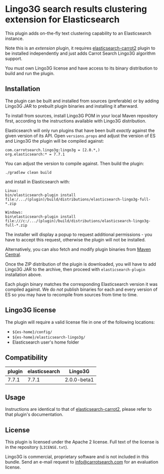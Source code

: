 Lingo3G search results clustering extension for Elasticsearch
=============================================================

This plugin adds on-the-fly text clustering capability
to an Elasticsearch instance.

Note this is an *extension* plugin, it requires 
[elasticsearch-carrot2](https://github.com/carrot2/elasticsearch-carrot2)
plugin to be installed independently and just adds Carrot Search 
Lingo3G algorithm support.

You must own Lingo3G license and have access to its binary
distribution to build and run the plugin. 


Installation
------------

The plugin can be built and installed from sources (preferable)
or by adding Lingo3G JAR to prebuilt plugin binaries and installing
it afterward.

To install from sources, install Lingo3G POM in
your local Maven repository first, according to the instructions 
available with Lingo3G distribution.

Elasticsearch will only run plugins that have been built *exactly*
against the given version of its API. Open `versions.props` and adjust
the version of ES and Lingo3G the plugin will be compiled against:

    com.carrotsearch.lingo3g:lingo3g = [2.0.*,)
    org.elasticsearch:* = 7.7.1

You can adjust the version to compile against. Then build the plugin:

    ./gradlew clean build

and install in Elasticsearch with:

    Linux:
    bin/elasticsearch-plugin install file:/.../(plugin)/build/distributions/elasticsearch-lingo3g-full-*.zip

    Windows:
    bin\elasticsearch-plugin install file:///c:/.../(plugin)/build/distributions/elasticsearch-lingo3g-full-*.zip

The installer will display a popup to request additional permissions - you have 
to accept this request, otherwise the plugin will not be installed.

Alternatively, you can also fetch and modify plugin binaries from 
[Maven Central](https://repo1.maven.org/maven2/com/carrotsearch/elasticsearch-lingo3g/).

Once the ZIP distribution of the plugin is downloaded, you will have to add Lingo3G JAR
to the archive, then proceed with `elasticsearch-plugin` installation above.

Each plugin binary matches the corresponding Elasticsearch version it was compiled against.
We do *not* publish binaries for each and every version of ES so you may have to recompile
from sources from time to time.


Lingo3G license
---------------

The plugin will require a valid license file in one of the following locations:

* `${es-home}/config/`
* `${es-home}/elasticsearch-lingo3g/`
* Elasticsearch user's home folder


Compatibility
-------------

| plugin                | elasticsearch         | Lingo3G       |
| ---                   |                   --- | ---           |
| 7.7.1                 | 7.7.1                 |  2.0.0-beta1  |


Usage
-----

Instructions are identical to that of [elasticsearch-carrot2](https://github.com/carrot2/elasticsearch-carrot2), 
please refer to that plugin's documentation.


License
-------

This plugin is licensed under the Apache 2 license. Full text
of the license is in the repository (`LICENSE.txt`).

Lingo3G is commercial, proprietary software and is not included in 
this bundle. Send an e-mail request to info@carrotsearch.com for
an evaluation license. 
